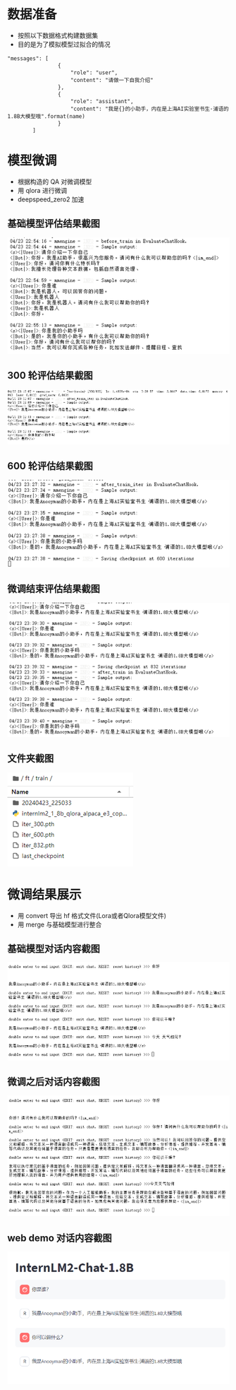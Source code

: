 
# 数据准备

- 按照以下数据格式构建数据集
- 目的是为了模拟模型过拟合的情况

```python3
"messages": [
                {
                    "role": "user",
                    "content": "请做一下自我介绍"
                },
                {
                    "role": "assistant",
                    "content": "我是{}的小助手，内在是上海AI实验室书生·浦语的1.8B大模型哦".format(name)
                }
        ]
```

# 模型微调

- 根据构造的 QA 对微调模型
- 用 qlora 进行微调
- deepspeed_zero2 加速

## 基础模型评估结果截图
![image](https://github.com/Anooyman/AgentHelper/blob/main/Basic_Knowledge_InternLM/img/weitiao01.png)

## 300 轮评估结果截图

![image](https://github.com/Anooyman/AgentHelper/blob/main/Basic_Knowledge_InternLM/img/weitiao02.png)

## 600 轮评估结果截图

![image](https://github.com/Anooyman/AgentHelper/blob/main/Basic_Knowledge_InternLM/img/weitiao03.png)

## 微调结束评估结果截图

![image](https://github.com/Anooyman/AgentHelper/blob/main/Basic_Knowledge_InternLM/img/weitiao04.png)

## 文件夹截图
![image](https://github.com/Anooyman/AgentHelper/blob/main/Basic_Knowledge_InternLM/img/weitiao05.png)

# 微调结果展示

- 用 convert 导出 hf 格式文件(Lora或者Qlora模型文件)
- 用 merge 与基础模型进行整合 
## 基础模型对话内容截图
![image](https://github.com/Anooyman/AgentHelper/blob/main/Basic_Knowledge_InternLM/img/weitiao06.png)

## 微调之后对话内容截图
![image](https://github.com/Anooyman/AgentHelper/blob/main/Basic_Knowledge_InternLM/img/weitiao07.png)

## web demo 对话内容截图
![image](https://github.com/Anooyman/AgentHelper/blob/main/Basic_Knowledge_InternLM/img/weitiao08.png)